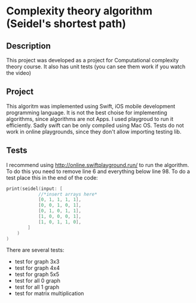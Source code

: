 # Complexity theory algorithm (Seidel's shortest path)

## Description
This project was developed as a project for Computational complexity theory course.
It also has unit tests (you can see them work if you watch the video)

## Project
This algoritm was implemented using Swift, iOS mobile development programming language. 
It is not the best choise for implementing algorithms, since algorithms are not Apps.
I used playgroud to run it efficiently. Sadly swift can be only compiled using Mac OS.
Tests do not work in online playgrounds, since they don't allow importing testing lib.

## Tests
I recommend using http://online.swiftplayground.run/ to run the algorithm. To do this
you need to remove line 6 and everything below line 98. To do a test place this in the 
end of the code:
```Swift
print(seidel(input: [
            //*insert arrays here*
            [0, 1, 1, 1, 1],
            [0, 0, 1, 0, 1],
            [0, 1, 0, 1, 1],
            [1, 0, 0, 0, 1],
            [1, 0, 1, 1, 0],
        ]
    )
)
```
There are several tests:
+ test for graph 3x3
+ test for graph 4x4
+ test for graph 5x5
+ test for all 0 graph
+ test for all 1 graph
+ test for matrix multiplication
